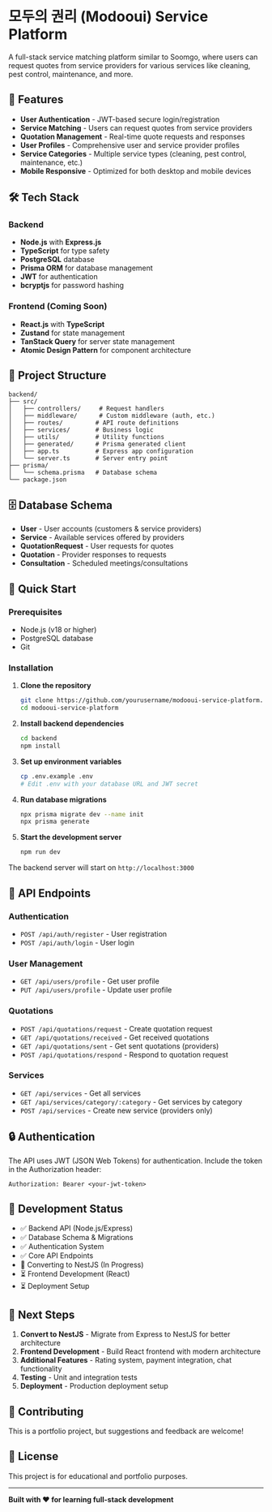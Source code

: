 # 모두의 권리 (Modooui) Service Platform

A full-stack service matching platform similar to Soomgo, where users can request quotes from service providers for various services like cleaning, pest control, maintenance, and more.

## 🚀 Features

- **User Authentication** - JWT-based secure login/registration
- **Service Matching** - Users can request quotes from service providers
- **Quotation Management** - Real-time quote requests and responses
- **User Profiles** - Comprehensive user and service provider profiles
- **Service Categories** - Multiple service types (cleaning, pest control, maintenance, etc.)
- **Mobile Responsive** - Optimized for both desktop and mobile devices

## 🛠 Tech Stack

### Backend
- **Node.js** with **Express.js**
- **TypeScript** for type safety
- **PostgreSQL** database
- **Prisma ORM** for database management
- **JWT** for authentication
- **bcryptjs** for password hashing

### Frontend (Coming Soon)
- **React.js** with **TypeScript**
- **Zustand** for state management
- **TanStack Query** for server state management
- **Atomic Design Pattern** for component architecture

## 📁 Project Structure

```
backend/
├── src/
│   ├── controllers/     # Request handlers
│   ├── middleware/      # Custom middleware (auth, etc.)
│   ├── routes/         # API route definitions
│   ├── services/       # Business logic
│   ├── utils/          # Utility functions
│   ├── generated/      # Prisma generated client
│   ├── app.ts          # Express app configuration
│   └── server.ts       # Server entry point
├── prisma/
│   └── schema.prisma   # Database schema
└── package.json
```

## 🗄 Database Schema

- **User** - User accounts (customers & service providers)
- **Service** - Available services offered by providers
- **QuotationRequest** - User requests for quotes
- **Quotation** - Provider responses to requests
- **Consultation** - Scheduled meetings/consultations

## 🚀 Quick Start

### Prerequisites
- Node.js (v18 or higher)
- PostgreSQL database
- Git

### Installation

1. **Clone the repository**
   ```bash
   git clone https://github.com/yourusername/modooui-service-platform.git
   cd modooui-service-platform
   ```

2. **Install backend dependencies**
   ```bash
   cd backend
   npm install
   ```

3. **Set up environment variables**
   ```bash
   cp .env.example .env
   # Edit .env with your database URL and JWT secret
   ```

4. **Run database migrations**
   ```bash
   npx prisma migrate dev --name init
   npx prisma generate
   ```

5. **Start the development server**
   ```bash
   npm run dev
   ```

The backend server will start on `http://localhost:3000`

## 📡 API Endpoints

### Authentication
- `POST /api/auth/register` - User registration
- `POST /api/auth/login` - User login

### User Management
- `GET /api/users/profile` - Get user profile
- `PUT /api/users/profile` - Update user profile

### Quotations
- `POST /api/quotations/request` - Create quotation request
- `GET /api/quotations/received` - Get received quotations
- `GET /api/quotations/sent` - Get sent quotations (providers)
- `POST /api/quotations/respond` - Respond to quotation request

### Services
- `GET /api/services` - Get all services
- `GET /api/services/category/:category` - Get services by category
- `POST /api/services` - Create new service (providers only)

## 🔒 Authentication

The API uses JWT (JSON Web Tokens) for authentication. Include the token in the Authorization header:

```
Authorization: Bearer <your-jwt-token>
```

## 🚧 Development Status

- ✅ Backend API (Node.js/Express)
- ✅ Database Schema & Migrations
- ✅ Authentication System
- ✅ Core API Endpoints
- 🔄 Converting to NestJS (In Progress)
- ⏳ Frontend Development (React)
- ⏳ Deployment Setup

## 🎯 Next Steps

1. **Convert to NestJS** - Migrate from Express to NestJS for better architecture
2. **Frontend Development** - Build React frontend with modern architecture
3. **Additional Features** - Rating system, payment integration, chat functionality
4. **Testing** - Unit and integration tests
5. **Deployment** - Production deployment setup

## 🤝 Contributing

This is a portfolio project, but suggestions and feedback are welcome!

## 📄 License

This project is for educational and portfolio purposes.

---

**Built with ❤️ for learning full-stack development**
